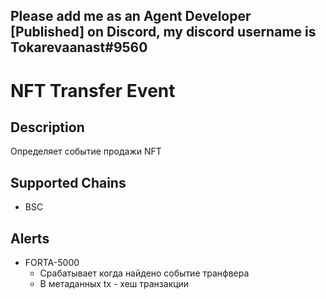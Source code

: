 ## Please add me as an Agent Developer [Published] on Discord, my discord username is Tokarevaanast#9560

# NFT Transfer Event

## Description
Определяет событие продажи NFT
## Supported Chains

- BSC

## Alerts


- FORTA-5000
  - Срабатывает когда найдено событие транфвера 
  - В метаданных tx - хеш транзакции

